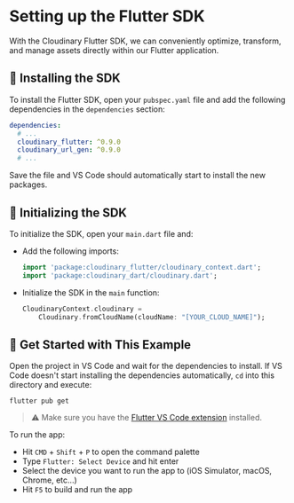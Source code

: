 # Setting up the Flutter SDK

With the Cloudinary Flutter SDK, we can conveniently optimize, transform, and manage assets directly within our Flutter application.

## 🧰 Installing the SDK

To install the Flutter SDK, open your `pubspec.yaml` file and add the following dependencies in the `dependencies` section:

```yaml
dependencies:
  # ...
  cloudinary_flutter: ^0.9.0
  cloudinary_url_gen: ^0.9.0
  # ...
```

Save the file and VS Code should automatically start to install the new packages.

## 🧰 Initializing the SDK

To initialize the SDK, open your `main.dart` file and:

- Add the following imports:
  ```dart
  import 'package:cloudinary_flutter/cloudinary_context.dart';
  import 'package:cloudinary_dart/cloudinary.dart';
  ```
- Initialize the SDK in the `main` function:
  ```dart
  CloudinaryContext.cloudinary =
      Cloudinary.fromCloudName(cloudName: "[YOUR_CLOUD_NAME]");
  ```

## 🚀 Get Started with This Example

Open the project in VS Code and wait for the dependencies to install. If VS Code doesn't start installing the dependencies automatically, `cd` into this directory and execute:

```
flutter pub get
```

> ⚠️ Make sure you have the [Flutter VS Code extension](https://marketplace.visualstudio.com/items?itemName=Dart-Code.flutter) installed.

To run the app:

- Hit `CMD` + `Shift` + `P` to open the command palette
- Type `Flutter: Select Device` and hit enter
- Select the device you want to run the app to (iOS Simulator, macOS, Chrome, etc...)
- Hit `F5` to build and run the app
